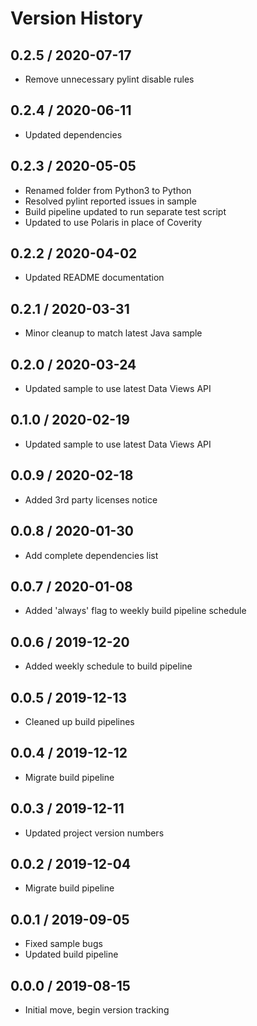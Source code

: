 # Version History

## 0.2.5 / 2020-07-17

- Remove unnecessary pylint disable rules

## 0.2.4 / 2020-06-11

- Updated dependencies

## 0.2.3 / 2020-05-05

- Renamed folder from Python3 to Python
- Resolved pylint reported issues in sample
- Build pipeline updated to run separate test script
- Updated to use Polaris in place of Coverity

## 0.2.2 / 2020-04-02

- Updated README documentation

## 0.2.1 / 2020-03-31

- Minor cleanup to match latest Java sample

## 0.2.0 / 2020-03-24

- Updated sample to use latest Data Views API

## 0.1.0 / 2020-02-19

- Updated sample to use latest Data Views API

## 0.0.9 / 2020-02-18

- Added 3rd party licenses notice

## 0.0.8 / 2020-01-30

- Add complete dependencies list

## 0.0.7 / 2020-01-08

- Added 'always' flag to weekly build pipeline schedule

## 0.0.6 / 2019-12-20

- Added weekly schedule to build pipeline

## 0.0.5 / 2019-12-13

- Cleaned up build pipelines

## 0.0.4 / 2019-12-12

- Migrate build pipeline

## 0.0.3 / 2019-12-11

- Updated project version numbers

## 0.0.2 / 2019-12-04

- Migrate build pipeline

## 0.0.1 / 2019-09-05

- Fixed sample bugs
- Updated build pipeline

## 0.0.0 / 2019-08-15

- Initial move, begin version tracking
